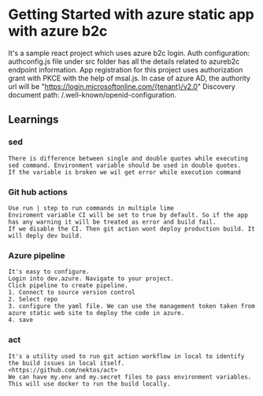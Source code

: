 # Getting Started with azure static app with azure b2c

It's a sample react project which uses azure b2c login.
Auth configuration:
    authconfig.js file under src folder has all the details related to azureb2c endpoint information.
    App registration for this project uses authorization grant with PKCE with the help of msal.js.
    In case of azure AD, the authority url will be "https://login.microsoftonline.com/{tenant}/v2.0"
    Discovery document path: /.well-known/openid-configuration.


## Learnings

### sed
    There is difference between single and double quotes while executing sed command. Environment variable should be used in double quotes.
    If the variable is broken we wil get error while execution command

### Git hub actions
    Use run | step to run commands in multiple lime
    Enviroment variable CI will be set to true by default. So if the app has any warning it will be treated as error and build fail.
    If we disable the CI. Then git action wont deploy production build. It will deply dev build.

### Azure pipeline
    It's easy to configure.
    Login into dev.azure. Navigate to your project.
    Click pipeline to create pipeline.
    1. Connect to source version control
    2. Select repo
    3. configure the yaml file. We can use the management token taken from azure static web site to deploy the code in azure.
    4. save
    
### act
    It's a utility used to run git action workflow in local to identify the build issues in local itself.
    <https://github.com/nektos/act>
    We can have my.env and my.secret files to pass environment variables.
    This will use docker to run the build locally. 